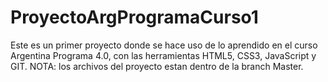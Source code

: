 # ProyectoArgProgramaCurso1
Este es un primer proyecto donde se hace uso de lo aprendido en el curso Argentina Programa 4.0, con las herramientas HTML5, CSS3, JavaScript y GIT.
NOTA: los archivos del proyecto estan dentro de la branch Master.
